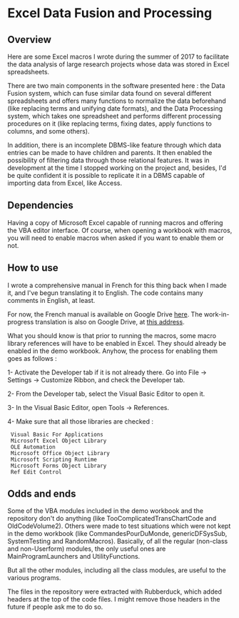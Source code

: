 # Excel Data Fusion and Processing

## Overview

Here are some Excel macros I wrote during the summer of 2017 to facilitate the data analysis of 
large research projects whose data was stored in Excel spreadsheets. 

There are two main components in the software presented here : the Data Fusion system, which
can fuse similar data found on several different spreadsheets and offers many functions
to normalize the data beforehand (like replacing terms and unifying date formats), and the Data Processing system,
which takes one spreadsheet and performs different processing procedures on it (like replacing terms,
fixing dates, apply functions to columns, and some others). 

In addition, there is an incomplete DBMS-like feature through which data entries can be made to have children
and parents. It then enabled the possibility of filtering data through those relational features.
It was in development at the time I stopped working on the project and, besides, I'd be quite confident it 
is possible to replicate it in a DBMS capable of importing data from Excel, like Access.

## Dependencies

Having a copy of Microsoft Excel capable of running macros and offering the VBA editor interface.
Of course, when opening a workbook with macros, you will need to enable macros when asked if you want
to enable them or not.

## How to use

I wrote a comprehensive manual in French for this thing back when I made it, and I've begun translating it to English.
The code contains many comments in English, at least.

For now, the French manual is available on Google Drive [here](https://drive.google.com/drive/folders/1vXo_eLz3sMelV-H9FsCzccx3a_n6YPH_?usp=sharing). The work-in-progress translation is also on Google Drive, at [this address](https://drive.google.com/drive/folders/1dyQqC7uH0Fs_v8UHeOumT2PXQnq31jBS?usp=sharing).

What you should know is that prior to running the macros, some macro library references will have to be enabled in Excel.
They should already be enabled in the demo workbook.
Anyhow, the process for enabling them goes as follows :

1- Activate the Developer tab if it is not already there. Go into File -> Settings -> Customize Ribbon, and 
check the Developer tab. 

2- From the Developer tab, select the Visual Basic Editor to open it.

3- In the Visual Basic Editor, open Tools -> References.

4- Make sure that all those libraries are checked :
```
 Visual Basic For Applications
 Microsoft Excel Object Library
 OLE Automation
 Microsoft Office Object Library
 Microsoft Scripting Runtime
 Microsoft Forms Object Library
 Ref Edit Control
```
## Odds and ends 

Some of the VBA modules included in the demo workbook and the repository don't do anything (like TooComplicatedTransChartCode and OldCodeVolume2). Others were made to test situations which were not kept in the demo workbook (like CommandesPourDuMonde, genericDFSysSub, SystemTesting and RandomMacros). Basically, of all the regular (non-class and non-Userform) modules, the only useful ones are MainProgramLaunchers and UtilityFunctions.

But all the other modules, including all the class modules, are useful to the various programs.

The files in the repository were extracted with Rubberduck, which added headers at the top of the code files.
I might remove those headers in the future if people ask me to do so.  


